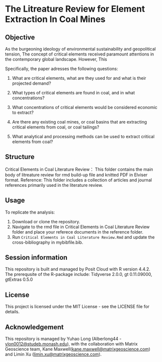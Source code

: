 # The Litreature Review for Element Extraction In Coal Mines

## Objective
As the burgeoning ideology of environmental sustainability and geopolitical tension, The concept of critical elements received paramount attentions in the contemporary global landscape. However, This 

 Specifically, the paper adresses the following questions: 
  
  1) What are critical elements, what are they used for and what is their projected demand?
  
  2) What types of critical elements are found in coal, and in what concentrations?
  
  3) What concentrations of critical elements would be considered economic to extract?
  
  4) Are there any existing coal mines, or coal basins that are extracting critical elements from coal, or coal tailings?
  
  5) What analytical and processing methods can be used to extract critical elements from coal?
     
## Structure
Critical Elements in Coal Literature Review： This folder contains the main body of litreature review for rmd build-up file and knitted PDF in Elviser format.
Reference:  This folder includes a collection of articles and journal references primarily used in the literature review.

## Usage
To replicate the analysis:
1. Download or clone the repository.
2. Navigate to the rmd file in Critical Elements in Coal Literature Review folder and place your referece documents in the reference folder.
3. Run `Critical Elements in Coal Literature Review.Rmd` and update the cross-bibliography in mybibfile.bib.

## Session information
This repository is built and managed by Posit Cloud with R version 4.4.2. The prerequsite of the R-package include:
Tidyverse 2.0.0,
gt 0.11.09000,
gtExtras 0.5.0


## License
This project is licensed under the MIT License - see the LICENSE file for details.

## Acknowledgement
This repository is managed by Yuhao Long (Alberlong44 - ylon0012@studeb.monash.edu), with the collaboration with Matrix Geoscience team, Kane Maxwell(kane.maxwell@matrixgeoscience.com) and Limin Xu (limin.xu@matrixgeoscience.com).

